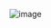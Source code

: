 ![image](https://github.com/Isabellaftavares/BlogdeGatos/assets/149580770/55ec305e-f1b4-4fee-81ce-fdd2a549221a)
